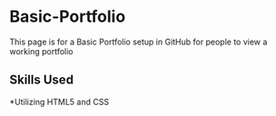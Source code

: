 # Basic-Portfolio

This page is for a Basic Portfolio setup in GitHub for people to view a working portfolio

## Skills Used

*Utilizing HTML5 and CSS
